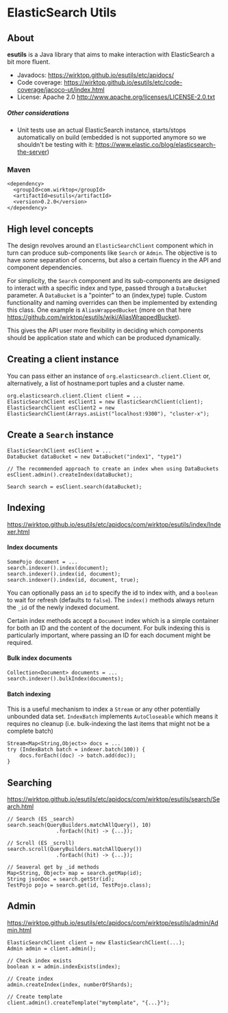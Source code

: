# ElasticSearch Utils

## About
**esutils** is a Java library that aims to make interaction with ElasticSearch a bit more fluent.
* Javadocs: https://wirktop.github.io/esutils/etc/apidocs/ 
* Code coverage: https://wirktop.github.io/esutils/etc/code-coverage/jacoco-ut/index.html
* License: Apache 2.0 http://www.apache.org/licenses/LICENSE-2.0.txt

##### Other considerations
* Unit tests use an actual ElasticSearch instance, starts/stops automatically on build (embedded is not supported anymore so we shouldn't be testing with it: https://www.elastic.co/blog/elasticsearch-the-server)

### Maven

```
<dependency>
  <groupId>com.wirktop</groupId>
  <artifactId>esutils</artifactId>
  <version>0.2.0</version>
</dependency>
```

## High level concepts
The design revolves around an `ElasticSearchClient` component which in turn can produce sub-components like `Search` or `Admin`.
The objective is to have _some_ separation of concerns, but also a certain fluency in the API and component dependencies.

For simplicity, the `Search` component and its sub-components are designed to interact with a specific index and type, passed through
a `DataBucket` parameter. A `DataBucket` is a "pointer" to an (index,type) tuple. Custom functionality and naming overrides 
can then be implemented by extending this class. One example is `AliasWrappedBucket` (more on that here https://github.com/wirktop/esutils/wiki/AliasWrappedBucket).

This gives the API user more flexibility in deciding which components should be application state and which can be produced dynamically.

## Creating a client instance
You can pass either an instance of `org.elasticsearch.client.Client` or, alternatively, a list of hostname:port tuples and a cluster name. 
```
org.elasticsearch.client.Client client = ...
ElasticSearchClient esClient1 = new ElasticSearchClient(client);
ElasticSearchClient esClient2 = new ElasticSearchClient(Arrays.asList("localhost:9300"), "cluster-x");
```

## Create a `Search` instance
```
ElasticSearchClient esClient = ...
DataBucket dataBucket = new DataBucket("index1", "type1")

// The recommended approach to create an index when using DataBuckets 
esClient.admin().createIndex(dataBucket);

Search search = esClient.search(dataBucket); 
```

## Indexing
https://wirktop.github.io/esutils/etc/apidocs/com/wirktop/esutils/index/Indexer.html
#### Index documents
```
SomePojo document = ...
search.indexer().index(document);
search.indexer().index(id, document);
search.indexer().index(id, document, true);
```
You can optionally pass an `id` to specify the id to index with, and a `boolean` to wait for refresh (defaults to `false`).
The `index()` methods always return the `_id` of the newly indexed document.

Certain index methods accept a `Document` index which is a simple container for both an ID and the content of the document.
For bulk indexing this is particularly important, where passing an ID for each document might be required.

#### Bulk index documents
```
Collection<Document> documents = ...
search.indexer().bulkIndex(documents);
```

#### Batch indexing
This is a useful mechanism to index a `Stream` or any other potentially unbounded data set.
`IndexBatch` implements `AutoCloseable` which means it requires no cleanup (i.e. bulk-indexing the last items that might not be a complete batch) 
```
Stream<Map<String,Object>> docs = ...
try (IndexBatch batch = indexer.batch(100)) {
    docs.forEach((doc) -> batch.add(doc));
}
```

## Searching
https://wirktop.github.io/esutils/etc/apidocs/com/wirktop/esutils/search/Search.html
```
// Search (ES _search)
search.seach(QueryBuilders.matchAllQuery(), 10)
                .forEach((hit) -> {...});
                
// Scroll (ES _scroll)
search.scroll(QueryBuilders.matchAllQuery())
                .forEach((hit) -> {...});

// Seaveral get by _id methods
Map<String, Object> map = search.getMap(id);
String jsonDoc = search.getStr(id);
TestPojo pojo = search.get(id, TestPojo.class);
```

## Admin
https://wirktop.github.io/esutils/etc/apidocs/com/wirktop/esutils/admin/Admin.html
```
ElasticSearchClient client = new ElasticSearchClient(...);
Admin admin = client.admin();

// Check index exists
boolean x = admin.indexExists(index);

// Create index
admin.createIndex(index, numberOfShards);

// Create template
client.admin().createTemplate("mytemplate", "{...}");
```
